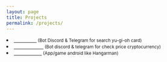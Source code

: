 ```yaml
---
layout: page
title: Projects
permalink: /projects/
---
```

<div class="content is-large">
    <li><a href="https://github.com/rokhimin/Atem-bot"><font color="#fff">Atem Bot</font></a><small> (Bot Discord & Telegram for search yu-gi-oh card)</small></li>
    <li><a href="https://github.com/rokhimin/Indodax-bot"><font color="#fff">Indodax bot</font></a><small> (Bot discord & telegram for check price cryptocurrency)</small></li>
    <li><a href="https://github.com/rokhimin/App-TebakKata"><font color="#fff">Tebak Kata</font></a><small> (App/game android like Hangarman)</small></li>



</div>
